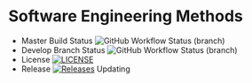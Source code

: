 # Software Engineering Methods
* Master Build Status ![GitHub Workflow Status (branch)](https://img.shields.io/github/actions/workflow/status/SandyMadill/sem/main.yml?branch=master>)
* Develop Branch Status ![GitHub Workflow Status (branch)](https://img.shields.io/github/actions/workflow/status/SandyMadill/sem/main.yml?branch=develop>)
* License [![LICENSE](https://img.shields.io/github/license/SandyMadill/sem.svg?style=flat-square)](https://github.com/SandyMadill/sem/blob/master/LICENSE)
* Release [![Releases](https://img.shields.io/github/release/SandyMadill/sem/all.svg?style=flat-square)](https://github.com/SandyMadill/sem/releases)
Updating
